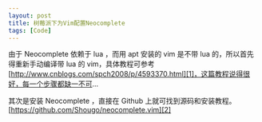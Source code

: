 ```yaml
---
layout: post
title: 树莓派下为Vim配置Neocomplete
tags: [Code]
---
```

由于 Neocomplete 依赖于 lua ，而用 apt 安装的 vim 是不带 lua 的，所以首先得重新手动编译带 lua 的 vim，具体教程可参考[http://www.cnblogs.com/spch2008/p/4593370.html][1]，这篇教程说得很好，每一个步骤都缺一不可...

其次是安装 Neocomplete ，直接在 Github 上就可找到源码和安装教程。[https://github.com/Shougo/neocomplete.vim][2]



[1]:	http://www.cnblogs.com/spch2008/p/4593370.html
[2]:	https://github.com/Shougo/neocomplete.vim
